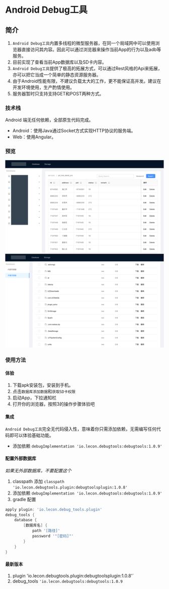 # Android Debug工具

## 简介
1. `Android Debug工具`内置多线程的微型服务器，在同一个局域网中可以使用浏览器直接访问其内容。因此可以通过浏览器来操作当前App的行为以及adb等服务。
2. 目前实现了查看当前App数据库以及SD卡内容。
3. `Android Debug工具`提供了极高的拓展方式，可以通过Rest风格的Api来拓展，亦可以把它当成一个简单的静态资源服务器。
4. 由于Android性能有限，不建议负载太大的工作，更不能保证高并发。建议在开发环境使用，生产酌情使用。
5. 服务器暂时只支持支持GET和POST两种方式。

### 技术栈
Android 端无任何依赖，全部原生代码完成。
- Android：使用Java通过Socket方式实现HTTP协议的服务端。
- Web：使用Angular。

### 预览
![database](pics/database.png)
![storage](pics/storage.png)

### 使用方法
#### 体验
1. 下载apk安装包，安装到手机。
2. 点击`数据库添加数据`和`获取SD卡权限`
3. 启动App，下拉通知栏
4. 打开你的浏览器，按照3的操作步骤体验吧

#### 集成
`Android Debug工具`完全无代码侵入性，意味着你只需添加依赖，无需编写任何代码即可以体验基础功能。
- 添加依赖 `debugImplementation 'io.lecon.debugtools:debugtools:1.0.9'`

#### 配置外部数据库
*如果无外部数据库，不要配置这个*
1. classpath 添加 `classpath 'io.lecon.debugtools.plugin:debugtoolsplugin:1.0.8'`
2. 添加依赖 `debugImplementation 'io.lecon.debugtools:debugtools:1.0.9'`
3. gradle 配置
``` groovy
apply plugin: 'io.lecon.debug_tools.plugin'
debug_tools {
    database {
        [数据库名] {
            path '[路径]'
            password '"[密码]"'
        }
    }
}
```

#### 最新版本
1. plugin 'io.lecon.debugtools.plugin:debugtoolsplugin:1.0.8'`
2. debug_tools `'io.lecon.debugtools:debugtools:1.0.9`
